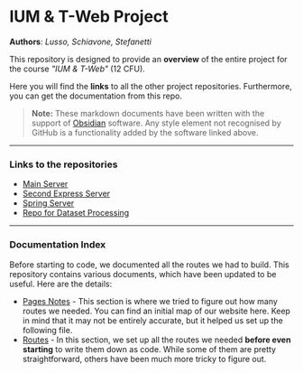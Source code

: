 # IUM & T-Web Project

**Authors**: *Lusso, Schiavone, Stefanetti*


This repository is designed to provide an **overview** of the entire project for the course *"IUM & T-Web"* (12 CFU).

Here you will find the **links** to all the other project repositories. Furthermore, you can get the documentation from this repo.

> **Note:**
These markdown documents have been written with the support of [Obsidian](https://obsidian.md/) software. 
Any style element not recognised by GitHub is a functionality added by the software linked above.

---
### Links to the repositories
- <a href="https://github.com/MatteoStefanetti/MainExpressServer" target="_blank">Main Server</a>
- <a href="https://github.com/Marco-Skiavone/SecondExpressServerTweb23" target="_blank">Second Express Server</a>
- <a href="https://github.com/MatteoStefanetti/JavaSpringBootServerTWeb23" target="_blank">Spring Server</a>
- <a href="https://github.com/Marco-Skiavone/ium_dataset_processor" target="_blank">Repo for Dataset Processing</a>

---
### Documentation Index

Before starting to code, we documented all the routes we had to build. This repository contains various documents, which have been updated to be useful. Here are the details:
- [Pages Notes](<Pages notes>) - This section is where we tried to figure out how many routes we needed. You can find an initial map of our website here. Keep in mind that it may not be entirely accurate, but it helped us set up the following file.
- [Routes](./Routes) - In this section, we set up all the routes we needed **before even starting** to write them down as code. While some of them are pretty straightforward, others have been much more tricky to figure out.
